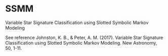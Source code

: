# SSMM
Variable Star Signature Classification using Slotted Symbolic Markov Modeling


See reference
Johnston, K. B., & Peter, A. M. (2017). Variable Star Signature Classification using 
Slotted Symbolic Markov Modeling. New Astronomy, 50, 1-11.